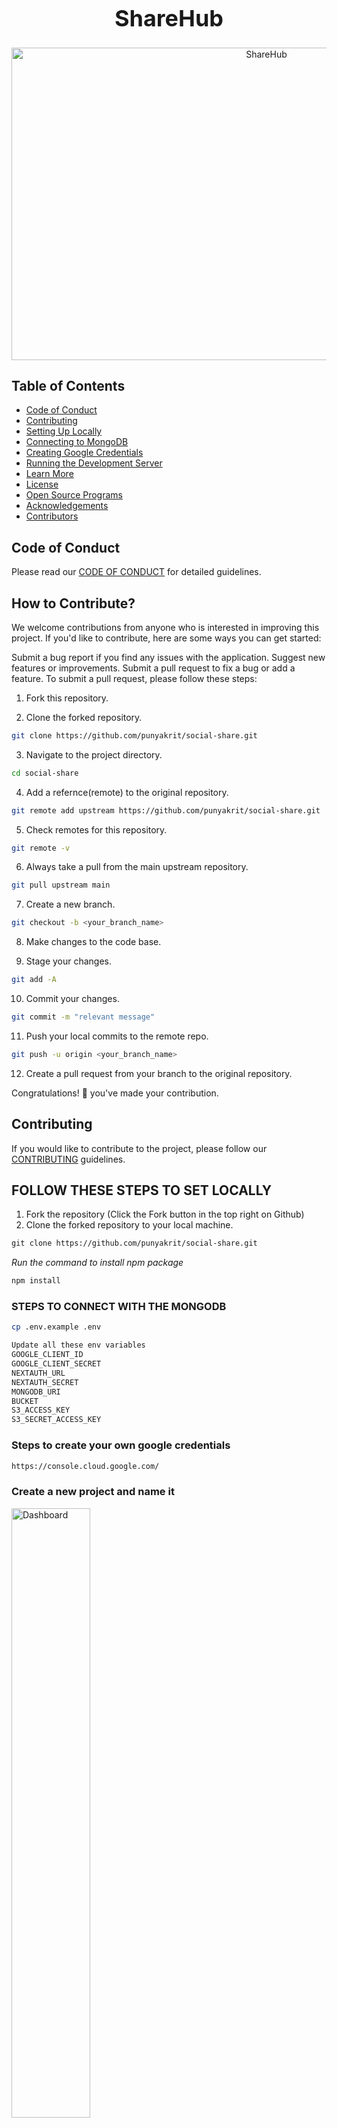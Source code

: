 <div align="center">
  <h1 style="font-size: 36px; font-weight: bold;">ShareHub</h1>

<img src="Share_hub.png" alt="ShareHub" width="800" height="500" />

</div>

## Table of Contents
- [Code of Conduct](#code-of-conduct)
- [Contributing](#contributing)
- [Setting Up Locally](#setting-up-locally)
- [Connecting to MongoDB](#connecting-to-mongodb)
- [Creating Google Credentials](#creating-google-credentials)
- [Running the Development Server](#running-the-development-server)
- [Learn More](#learn-more)
- [License](#license)
- [Open Source Programs](#open-source-programs)
- [Acknowledgements](#acknowledgements)
- [Contributors](#contributors)




## Code of Conduct
Please read our [CODE OF CONDUCT](CODE_OF_CONDUCT.md) for detailed guidelines.

## How to Contribute?
We welcome contributions from anyone who is interested in improving this project. If you'd like to contribute, here are some ways you can get started:

Submit a bug report if you find any issues with the application.
Suggest new features or improvements.
Submit a pull request to fix a bug or add a feature.
To submit a pull request, please follow these steps:

1. Fork this repository.

2. Clone the forked repository.

```bash
git clone https://github.com/punyakrit/social-share.git
```

3. Navigate to the project directory.

```bash
cd social-share
```

4. Add a refernce(remote) to the original repository.

```bash
git remote add upstream https://github.com/punyakrit/social-share.git
```

5. Check remotes for this repository.

```bash
git remote -v
```

6. Always take a pull from the main upstream repository.

```bash
git pull upstream main
```

7. Create a new branch.

```bash
git checkout -b <your_branch_name>
```

8. Make changes to the code base.

9. Stage your changes.

```bash
git add -A
```

10. Commit your changes.

```bash
git commit -m "relevant message"
```

11. Push your local commits to the remote repo.

```bash
git push -u origin <your_branch_name>
```

12. Create a pull request from your branch to the original repository.

Congratulations! 🎉 you've made your contribution.


## Contributing
If you would like to contribute to the project, please follow our [CONTRIBUTING](contributing.md) guidelines.

## FOLLOW THESE STEPS TO SET LOCALLY

1. Fork the repository (Click the Fork button in the top right on Github)
2. Clone the forked repository to your local machine.

```markdown
git clone https://github.com/punyakrit/social-share.git
```

_Run the command to install npm package_

```markdown
npm install
```

### STEPS TO CONNECT WITH THE MONGODB

```bash
cp .env.example .env
```

```bash
Update all these env variables
GOOGLE_CLIENT_ID
GOOGLE_CLIENT_SECRET
NEXTAUTH_URL
NEXTAUTH_SECRET
MONGODB_URI
BUCKET
S3_ACCESS_KEY
S3_SECRET_ACCESS_KEY
```

### Steps to create your own google credentials

```bash
https://console.cloud.google.com/
```

### Create a new project and name it

<img src="Screenshot 2024-06-07 at 11.14.04 AM.png" alt="Dashboard" style="width: 50%; height: auto;" />
<img src="image.png" alt="Alt text" style="width: 50%; height: auto;" />

### Select the project

<img src="image-4.png" alt="Alt text" style="width: 50%; height: auto;" />

### By click external, Add email and project name click on next

<img src="image-5.png" alt="Alt text" style="width: 50%; height: auto;" />

### Add data as same as in the given image

<img src="image-3.png" alt="Alt text" style="width: 50%; height: auto;" />

Save and Copy the GOOGLE_CLIENT_ID, GOOGLE_CLIENT_SECRET

## Add these data as same as it is given inside .env file

### NEXTAUTH_URL

```bash
 http://localhost:3000
```

### NEXTAUTH_SECRET

```bash
test

```

### Commands to run the development server:

```markdown
# Using npm

npm run dev
```

```

Open [http://localhost:3000](http://localhost:3000) with your browser to see the result.

You can start editing the page by modifying `app/page.tsx`. The page auto-updates as you edit the file.

```

## License
This project is licensed under [License](LICENSE)

## Learn More
To learn more about the project, check out our [Learn More](Learn.md) page.

<!-- Open Source Programs -->
<div>
    <h2><img src="https://github.com/Tarikul-Islam-Anik/Animated-Fluent-Emojis/blob/master/Emojis/Hand%20gestures/Flexed%20Biceps.png?raw=true" width="35" height="35" > Open Source Programs </h2>
</div>

This project is a part of GirlScript Summer of code. We welcome contibutions from the community to help improve the project social-share.

![gssoc](https://github.com/d1vyadharsh1n1/social-share/assets/146218077/78025380-2327-45a3-bc22-b119bebc35ff)

<!-- Acknowledgement -->
<div>
<h2><img src = "https://raw.githubusercontent.com/Tarikul-Islam-Anik/Animated-Fluent-Emojis/master/Emojis/Hand%20gestures/Handshake.png" width="35" height="35"> Acknowledgement </h2>

We would like to express our gratitude to the following contributors for their valuable contributions to Social Share

<!-- Cotributors -->
<div>
  <h2><img src="https://raw.githubusercontent.com/Tarikul-Islam-Anik/Animated-Fluent-Emojis/master/Emojis/Smilies/Red%20Heart.png" width="35" height="35"> Contributors</h2>
</div>

<a href="https://github.com/punyakrit/social-share/graphs/contributors">
  <img src="https://contrib.rocks/image?repo=punyakrit/social-share" />
</a>

<br/>
<p align="center">
	Developed with ❤️ by The <a href="https://github.com/punyakrit/social-share"><strong>Social Share Team</strong></a>
</p>

<p align="right">(<a href="#top">Back to top</a>)</p>
